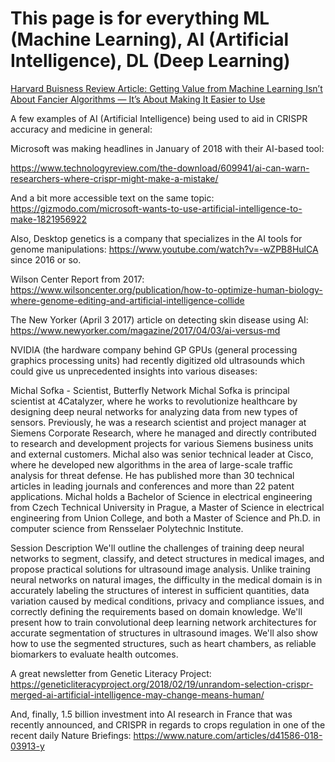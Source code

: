# This page is for everything ML (Machine Learning), AI (Artificial Intelligence), DL (Deep Learning) 

[Harvard Buisness Review Article: Getting Value from Machine Learning Isn’t About Fancier Algorithms — It’s About Making It Easier to Use](https://hbr.org/2018/03/getting-value-from-machine-learning-isnt-about-fancier-algorithms-its-about-making-it-easier-to-use?imm_mid=0fc19d&cmp=em-data-na-na-newsltr_20180321)


A few examples of AI (Artificial Intelligence) being used to aid in CRISPR accuracy and medicine in general:
 
 
Microsoft was making headlines in January of 2018 with their AI-based tool:
 
https://www.technologyreview.com/the-download/609941/ai-can-warn-researchers-where-crispr-might-make-a-mistake/


And a bit more accessible text on the same topic:
https://gizmodo.com/microsoft-wants-to-use-artificial-intelligence-to-make-1821956922
 
 
Also, Desktop genetics is a company that specializes in the AI tools for genome manipulations:
https://www.youtube.com/watch?v=-wZPB8HulCA since 2016 or so.


Wilson Center Report from 2017:
https://www.wilsoncenter.org/publication/how-to-optimize-human-biology-where-genome-editing-and-artificial-intelligence-collide
 
 
The New Yorker (April 3 2017) article on detecting skin disease using AI:
https://www.newyorker.com/magazine/2017/04/03/ai-versus-md
 
 
NVIDIA (the hardware company behind GP GPUs (general processing graphics processing units) had recently digitized old ultrasounds which could give us unprecedented insights into various diseases:
 
 Michal Sofka - Scientist, Butterfly Network
Michal Sofka is principal scientist at 4Catalyzer, where he works to revolutionize healthcare by designing deep neural networks for analyzing data from new types of sensors. Previously, he was a research scientist and project manager at Siemens Corporate Research, where he managed and directly contributed to research and development projects for various Siemens business units and external customers. Michal also was senior technical leader at Cisco, where he developed new algorithms in the area of large-scale traffic analysis for threat defense. He has published more than 30 technical articles in leading journals and conferences and more than 22 patent applications. Michal holds a Bachelor of Science in electrical engineering from Czech Technical University in Prague, a Master of Science in electrical engineering from Union College, and both a Master of Science and Ph.D. in computer science from Rensselaer Polytechnic Institute.
 
Session Description
We'll outline the challenges of training deep neural networks to segment, classify, and detect structures in medical images, and propose practical solutions for ultrasound image analysis. Unlike training neural networks on natural images, the difficulty in the medical domain is in accurately labeling the structures of interest in sufficient quantities, data variation caused by medical conditions, privacy and compliance issues, and correctly defining the requirements based on domain knowledge. We'll present how to train convolutional deep learning network architectures for accurate segmentation of structures in ultrasound images. We'll also show how to use the segmented structures, such as heart chambers, as reliable biomarkers to evaluate health outcomes.

 
 
A great newsletter from Genetic Literacy Project:
https://geneticliteracyproject.org/2018/02/19/unrandom-selection-crispr-merged-ai-artificial-intelligence-may-change-means-human/
 
 
And, finally, 1.5 billion investment into AI research in France that was recently announced, and CRISPR in regards to crops regulation in one of the recent  daily  Nature Briefings:
https://www.nature.com/articles/d41586-018-03913-y
 
